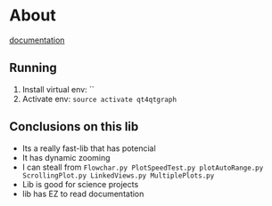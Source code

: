 # About

[documentation](http://www.pyqtgraph.org/documentation/graphicsItems/plotitem.html#pyqtgraph.PlotItem.showGrid)

## Running

1. Install virtual env: ``
2. Activate env: `source activate qt4qtgraph`


## Conclusions on this lib

- Its a really fast-lib that has potencial
- It has dynamic zooming
- I can steall from `Flowchar.py PlotSpeedTest.py plotAutoRange.py ScrollingPlot.py LinkedViews.py MultiplePlots.py`
- Lib is good for science projects
- lib has EZ to read documentation



 
